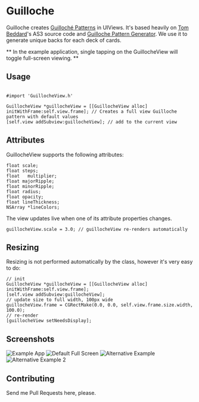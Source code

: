 # Guilloche #

Guilloche creates [Guilloché Patterns](http://en.wikipedia.org/wiki/Guilloch%C3%A9) in UIViews. It's based heavily on [Tom Beddard](http://www.subblue.com/about)'s AS3 source code and [Guilloche Pattern Generator](http://www.subblue.com/projects/guilloche). We use it to generate unique backs for each deck of cards.

** In the example application, single tapping on the GuillocheView will toggle full-screen viewing. **

## Usage ##

```

#import 'GuillocheView.h'

GuillocheView *guillocheView = [[GuillocheView alloc] initWithFrame:self.view.frame]; // Creates a full view Guilloche pattern with default values
[self.view addSubview:guillocheView]; // add to the current view

```

## Attributes ##

GuillocheView supports the following attributes:

```
float scale;
float steps;
float	multiplier;
float majorRipple;
float minorRipple;
float radius;
float opacity;
float lineThickness;
NSArray *lineColors;

```

The view updates live when one of its attribute properties changes.

```
guillocheView.scale = 3.0; // guillocheView re-renders automatically
```
## Resizing ##

Resizing is not performed automatically by the class, however it's very easy to do:

```
// init
GuillocheView *guillocheView = [[GuillocheView alloc] initWithFrame:self.view.frame];
[self.view addSubview:guillocheView];
// update size to full width, 100px wide
guillocheView.frame = CGRectMake(0.0, 0.0, self.view.frame.size.width, 100.0);
// re-render
[guillocheView setNeedsDisplay];

```

## Screenshots ##

![Example App](/../screenshots/screenshots/default-controls.png?raw=true "Example App with Controls")
![Default Full Screen](/../screenshots/screenshots/default-fullscreen.png?raw=true "Default Full Screen")
![Alternative Example](/../screenshots/screenshots/fullscreen-alt.png?raw=true "Alternative Example")
![Alternative Example 2](/../screenshots/screenshots/fullscreen-alt2.png?raw=true "Alternative Example 2")

## Contributing ##

Send me Pull Requests here, please.